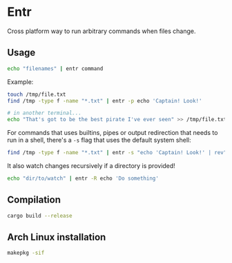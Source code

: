 # Entr

Cross platform way to run arbitrary commands when files change.

## Usage

```bash
echo "filenames" | entr command
```

Example:

```bash
touch /tmp/file.txt
find /tmp -type f -name "*.txt" | entr -p echo 'Captain! Look!'

# in another terminal...
echo "That's got to be the best pirate I've ever seen" >> /tmp/file.txt
```

For commands that uses builtins, pipes or output redirection that needs to run in a shell, there's a `-s` flag that uses the default system shell:

```bash
find /tmp -type f -name "*.txt" | entr -s "echo 'Captain! Look!' | rev"
```

It also watch changes recursively if a directory is provided!

```bash
echo "dir/to/watch" | entr -R echo 'Do something'
```

## Compilation

```bash
cargo build --release
```

## Arch Linux installation

```bash
makepkg -sif
```
